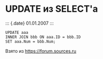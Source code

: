 UPDATE из SELECT\'а
===================

::: {.date}
01.01.2007
:::

    UPDATE aaa 
    INNER JOIN bbb ON aaa.ID = bbb.ID
    SET aaa.Num = bbb.Num;

Взято из <https://forum.sources.ru>
